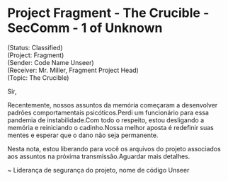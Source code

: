 # Project Fragment - The Crucible - SecComm - 1 of Unknown

(Status: Classified)  
(Project: Fragment)  
(Sender: Code Name Unseer)  
(Receiver: Mr. Miller, Fragment Project Head)  
(Topic: The Crucible)  

Sir,

Recentemente, nossos assuntos da memória começaram a desenvolver padrões comportamentais psicóticos.Perdi um funcionário para essa pandemia de instabilidade.Com todo o respeito, estou desligando a memória e reiniciando o cadinho.Nossa melhor aposta é redefinir suas mentes e esperar que o dano não seja permanente.

Nesta nota, estou liberando para você os arquivos do projeto associados aos assuntos na próxima transmissão.Aguardar mais detalhes.

~ Liderança de segurança do projeto, nome de código Unseer
